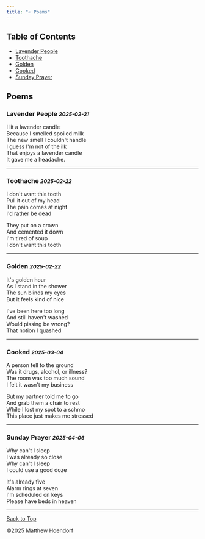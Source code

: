 ```yaml
---
title: "✍️ Poems"
---
```


## Table of Contents
- [Lavender People](#lavender-people-2025-02-21)
- [Toothache](#toothache-2025-02-22)
- [Golden](#golden-2025-02-22)
- [Cooked](#cooked-2025-03-04)
- [Sunday Prayer](#sunday-prayer-2025-04-06)

## Poems

### Lavender People <small>*2025-02-21*</small>

I lit a lavender candle  
Because I smelled spoiled milk  
The new smell I couldn't handle  
I guess I'm not of the ilk  
That enjoys a lavender candle  
It gave me a headache.

---

### Toothache <small>*2025-02-22*</small>

I don't want this tooth  
Pull it out of my head  
The pain comes at night  
I'd rather be dead  

They put on a crown  
And cemented it down  
I'm tired of soup  
I don't want this tooth

---

### Golden <small>*2025-02-22*</small>

It's golden hour  
As I stand in the shower  
The sun blinds my eyes  
But it feels kind of nice  

I've been here too long  
And still haven't washed  
Would pissing be wrong?  
That notion I quashed

---

### Cooked <small>*2025-03-04*</small>

A person fell to the ground  
Was it drugs, alcohol, or illness?  
The room was too much sound  
I felt it wasn't my business  

But my partner told me to go  
And grab them a chair to rest  
While I lost my spot to a schmo  
This place just makes me stressed

---

### Sunday Prayer <small>*2025-04-06*</small>

Why can't I sleep  
I was already so close  
Why can't I sleep  
I could use a good doze  

It's already five  
Alarm rings at seven  
I'm scheduled on keys  
Please have beds in heaven

---

[Back to Top](#table-of-contents)

©2025 Matthew Hoendorf
